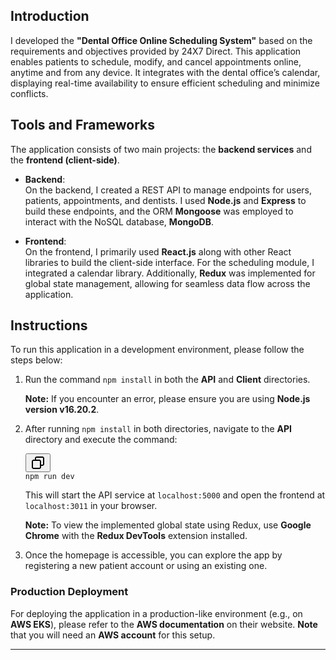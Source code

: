 <h2>Introduction</h2><p>I developed the <strong>"Dental Office Online Scheduling System"</strong> based on the requirements and objectives provided by 24X7 Direct. This application enables patients to schedule, modify, and cancel appointments online, anytime and from any device. It integrates with the dental office’s calendar, displaying real-time availability to ensure efficient scheduling and minimize conflicts.</p><h2>Tools and Frameworks</h2><p>The application consists of two main projects: the <strong>backend services</strong> and the <strong>frontend (client-side)</strong>.</p><ul><li><p><strong>Backend</strong>:<br>On the backend, I created a REST API to manage endpoints for users, patients, appointments, and dentists. I used <strong>Node.js</strong> and <strong>Express</strong> to build these endpoints, and the ORM <strong>Mongoose</strong> was employed to interact with the NoSQL database, <strong>MongoDB</strong>.</p></li><li><p><strong>Frontend</strong>:<br>On the frontend, I primarily used <strong>React.js</strong> along with other React libraries to build the client-side interface. For the scheduling module, I integrated a calendar library. Additionally, <strong>Redux</strong> was implemented for global state management, allowing for seamless data flow across the application.</p></li></ul><h2>Instructions</h2><p>To run this application in a development environment, please follow the steps below:</p><ol><li><p>Run the command <code>npm install</code> in both the <strong>API</strong> and <strong>Client</strong> directories.</p><p><strong>Note:</strong> If you encounter an error, please ensure you are using <strong>Node.js version v16.20.2</strong>.</p></li><li><p>After running <code>npm install</code> in both directories, navigate to the <strong>API</strong> directory and execute the command:</p><pre class="!overflow-visible"><div class="contain-inline-size rounded-md border-[0.5px] border-token-border-medium relative bg-token-sidebar-surface-primary dark:bg-gray-950"><div class="flex items-center text-token-text-secondary px-4 py-2 text-xs font-sans justify-between rounded-t-md h-9 bg-token-sidebar-surface-primary dark:bg-token-main-surface-secondary select-none"></div><div class="sticky top-9 md:top-[5.75rem]"><div class="absolute bottom-0 right-2 flex h-9 items-center"><div class="flex items-center rounded bg-token-sidebar-surface-primary px-2 font-sans text-xs text-token-text-secondary dark:bg-token-main-surface-secondary"><span class="" data-state="closed"><button class="flex gap-1 items-center select-none py-1"><svg width="24" height="24" viewBox="0 0 24 24" fill="none" xmlns="http://www.w3.org/2000/svg" class="icon-sm"><path fill-rule="evenodd" clip-rule="evenodd" d="M7 5C7 3.34315 8.34315 2 10 2H19C20.6569 2 22 3.34315 22 5V14C22 15.6569 20.6569 17 19 17H17V19C17 20.6569 15.6569 22 14 22H5C3.34315 22 2 20.6569 2 19V10C2 8.34315 3.34315 7 5 7H7V5ZM9 7H14C15.6569 7 17 8.34315 17 10V15H19C19.5523 15 20 14.5523 20 14V5C20 4.44772 19.5523 4 19 4H10C9.44772 4 9 4.44772 9 5V7ZM5 9C4.44772 9 4 9.44772 4 10V19C4 19.5523 4.44772 20 5 20H14C14.5523 20 15 19.5523 15 19V10C15 9.44772 14.5523 9 14 9H5Z" fill="currentColor"></path></svg></button></span></div></div></div><div class="overflow-y-auto p-4" dir="ltr"><code class="!whitespace-pre hljs language-bash">npm run dev
</code></div></div></pre><p>This will start the API service at <code>localhost:5000</code> and open the frontend at <code>localhost:3011</code> in your browser.</p><p><strong>Note:</strong> To view the implemented global state using Redux, use <strong>Google Chrome</strong> with the <strong>Redux DevTools</strong> extension installed.</p></li><li><p>Once the homepage is accessible, you can explore the app by registering a new patient account or using an existing one.</p></li></ol><h3>Production Deployment</h3><p>For deploying the application in a production-like environment (e.g., on <strong>AWS EKS</strong>), please refer to the <strong>AWS documentation</strong> on their website. <strong>Note</strong> that you will need an <strong>AWS account</strong> for this setup.</p><hr>
